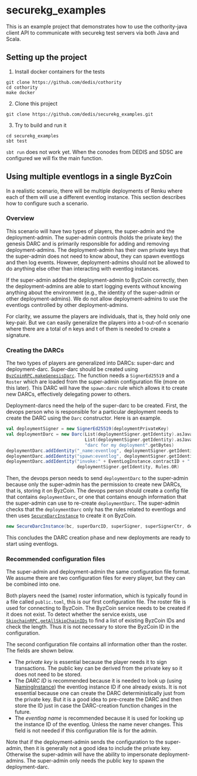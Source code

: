 # securekg_examples

This is an example project that demonstrates how to use the cothority-java
client API to communicate with securekg test servers via both Java and Scala.

## Setting up the project
1. Install docker containers for the tests
```
git clone https://github.com/dedis/cothority
cd cothority
make docker
```

2. Clone this project
```
git clone https://github.com/dedis/securekg_examples.git
```

3. Try to build and run it
```
cd securekg_examples
sbt test
```
`sbt run` does not work yet. When the conodes from DEDIS and SDSC are configured we will fix the main function.


## Using multiple eventlogs in a single ByzCoin

In a realistic scenario, there will be multiple deployments of Renku where each of them will use a different eventlog instance.
This section describes how to configure such a scenario.

### Overview

This scenario will have two types of players, the super-admin and the deployment-admin.
The super-admin controls (holds the private key) the genesis DARC and is primarily responsible for adding and removing deployment-admins.
The deployment-admin has their own private keys that the super-admin does not need to know about, they can spawn eventlogs and then log events.
However, deployment-admins should not be allowed to do anything else other than interacting with eventlog instances.

If the super-admin added the deployment-admin to ByzCoin correctly, then the deployment-admins are able to start logging events without knowing anything about the environment (e.g., the identity of the super-admin or other deployment-admins).
We do not allow deployment-admins to use the eventlogs controlled by other deployment-admins.

For clarity, we assume the players are individuals, that is, they hold only one key-pair.
But we can easily generalize the players into a t-out-of-n scenario where there are a total of n keys and t of them is needed to create a signature.

### Creating the DARCs

The two types of players are generalized into DARCs: super-darc and deployment-darc.
Super-darc should be created using [`ByzCoinRPC.makeGenesisDarc`](https://static.javadoc.io/ch.epfl.dedis/cothority/3.1.3/ch/epfl/dedis/byzcoin/ByzCoinRPC.html#makeGenesisDarc-ch.epfl.dedis.lib.darc.Signer-ch.epfl.dedis.lib.network.Roster-). 
The function needs a `SignerEd25519` and a `Roster` which are loaded from the super-admin configuration file (more on this later).
This DARC will have the `spawn:darc` rule which allows it to create new DARCs, effectively delegating power to others.

Deployment-darcs need the help of the super-darc to be created.
First, the devops person who is responsible for a particular deployment needs to create the DARC using the `Darc` constructor.
Here is an example.

```scala
val deploymentSigner = new SignerEd25519(deploymentPrivateKey)
val deploymentDarc = new Darc(List(deploymentSigner.getIdentity).asJava, 
                              List(deploymentSigner.getIdentity).asJava, 
                              "darc for my deployment".getBytes)
deploymentDarc.addIdentity("_name:eventlog", deploymentSigner.getIdentity, Rules.OR)
deploymentDarc.addIdentity("spawn:eventlog", deploymentSigner.getIdentity, Rules.OR)
deploymentDarc.addIdentity("invoke:" + EventLogInstance.contractID + "." + EventLogInstance.logCmd, 
                           deploymentSigner.getIdentity, Rules.OR)
```

Then, the devops person needs to send `deploymentDarc` to the super-admin because only the super-admin has the permission to create new DARCs, that is, storing it on ByzCoin.
The devops person should create a config file that contains `deploymentDarc`, or one that contains enough information that the super-admin can use to re-create `deploymentDarc`.
The super-admin checks that the `deploymentDarc` only has the rules related to eventlogs and then uses [`SecureDarcInstance`](https://static.javadoc.io/ch.epfl.dedis/cothority/3.1.3/ch/epfl/dedis/byzcoin/contracts/SecureDarcInstance.html#SecureDarcInstance-ch.epfl.dedis.byzcoin.ByzCoinRPC-ch.epfl.dedis.lib.darc.DarcId-ch.epfl.dedis.lib.darc.Signer-java.lang.Long-ch.epfl.dedis.lib.darc.Darc-) to create it on ByzCoin.

```scala
new SecureDarcInstance(bc, superDarcID, superSigner, superSignerCtr, deploymentDarc)
```

This concludes the DARC creation phase and new deployments are ready to start using eventlogs.

### Recommended configuration files

The super-admin and deployment-admin the same configuration file format.
We assume there are two configuration files for every player, but they can be combined into one.

Both players need the (same) roster information, which is typically found in a file called `public.toml`, this is our first configuration file.
The roster file is used for connecting to ByzCoin.
The ByzCoin service needs to be created if it does not exist.
To detect whether the service exists, use [`SkipchainRPC.getAllSkipChainIDs`](https://static.javadoc.io/ch.epfl.dedis/cothority/3.1.3/ch/epfl/dedis/skipchain/SkipchainRPC.html#getAllSkipChainIDs-ch.epfl.dedis.lib.network.Roster-) to find a list of existing ByzCoin IDs and check the length.
Thus it is not necessary to store the ByzCoin ID in the configuration.

The second configuration file contains all information other than the roster.
The fields are shown below.

- The *private key* is essential because the player needs it to sign transactions. The public key can be derived from the private key so it does not need to be stored.
- The *DARC ID* is recommended because it is needed to look up (using [NamingInstance](https://static.javadoc.io/ch.epfl.dedis/cothority/3.1.3/ch/epfl/dedis/byzcoin/contracts/NamingInstance.html)) the eventlog instance ID if one already exists.
  It is not essential because one can create the DARC deterministically just from the private key.
  But it is a good idea to pre-create the DARC and then store the ID just in case the DARC-creation function changes in the future.
- The *eventlog name* is recommended because it is used for looking up the instance ID of the eventlog. 
  Unless the name never changes. This field is not needed if this configuration file is for the admin.

Note that if the deployment-admin sends the configuration to the super-admin, then it is generally not a good idea to include the private key.
Otherwise the super-admin will have the ability to impersonate deployment-admins.
The super-admin only needs the public key to spawn the deployment-darc.

